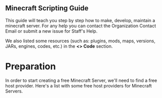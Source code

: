 ## Minecraft Scripting Guide

This guide will teach you step by step how to make, develop, maintain a minecraft server.
For any help you can contact the Organization Contact Email or submit a new issue for Staff's Help.

We also listed some resources (such as: plugins, mods, maps, versions, JARs, engines, codes, etc.) in the **<> Code** section.

# Preparation
In order to start creating a free Minecraft Server, we'll need to find a free host provider.
Here's a list with some free host providers for Minecraft Servers.
